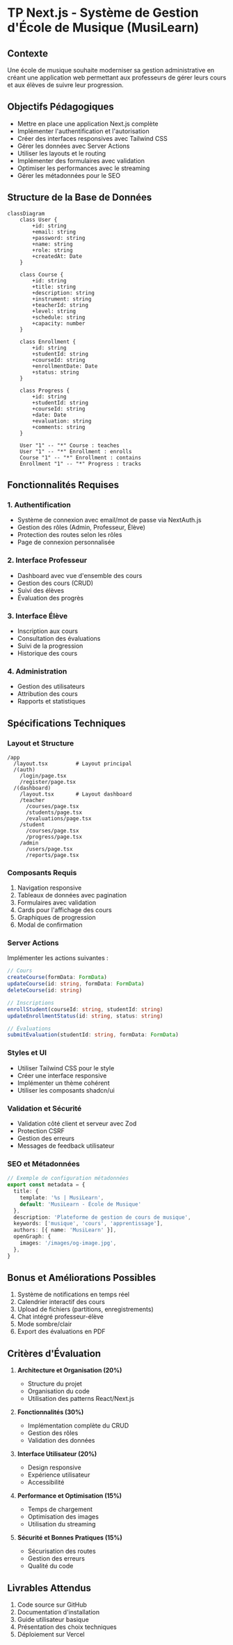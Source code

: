 # TP Next.js - Système de Gestion d'École de Musique (MusiLearn)

## Contexte
Une école de musique souhaite moderniser sa gestion administrative en créant une application web permettant aux professeurs de gérer leurs cours et aux élèves de suivre leur progression.

## Objectifs Pédagogiques
- Mettre en place une application Next.js complète
- Implémenter l'authentification et l'autorisation
- Créer des interfaces responsives avec Tailwind CSS
- Gérer les données avec Server Actions
- Utiliser les layouts et le routing
- Implémenter des formulaires avec validation
- Optimiser les performances avec le streaming
- Gérer les métadonnées pour le SEO

## Structure de la Base de Données

```mermaid
classDiagram
    class User {
        +id: string
        +email: string
        +password: string
        +name: string
        +role: string
        +createdAt: Date
    }

    class Course {
        +id: string
        +title: string
        +description: string
        +instrument: string
        +teacherId: string
        +level: string
        +schedule: string
        +capacity: number
    }

    class Enrollment {
        +id: string
        +studentId: string
        +courseId: string
        +enrollmentDate: Date
        +status: string
    }

    class Progress {
        +id: string
        +studentId: string
        +courseId: string
        +date: Date
        +evaluation: string
        +comments: string
    }

    User "1" -- "*" Course : teaches
    User "1" -- "*" Enrollment : enrolls
    Course "1" -- "*" Enrollment : contains
    Enrollment "1" -- "*" Progress : tracks
```

## Fonctionnalités Requises

### 1. Authentification
- Système de connexion avec email/mot de passe via NextAuth.js
- Gestion des rôles (Admin, Professeur, Élève)
- Protection des routes selon les rôles
- Page de connexion personnalisée

### 2. Interface Professeur
- Dashboard avec vue d'ensemble des cours
- Gestion des cours (CRUD)
- Suivi des élèves
- Évaluation des progrès

### 3. Interface Élève
- Inscription aux cours
- Consultation des évaluations
- Suivi de la progression
- Historique des cours

### 4. Administration
- Gestion des utilisateurs
- Attribution des cours
- Rapports et statistiques

## Spécifications Techniques

### Layout et Structure
```plaintext
/app
  /layout.tsx         # Layout principal
  /(auth)
    /login/page.tsx
    /register/page.tsx
  /(dashboard)
    /layout.tsx       # Layout dashboard
    /teacher
      /courses/page.tsx
      /students/page.tsx
      /evaluations/page.tsx
    /student
      /courses/page.tsx
      /progress/page.tsx
    /admin
      /users/page.tsx
      /reports/page.tsx
```

### Composants Requis
1. Navigation responsive
2. Tableaux de données avec pagination
3. Formulaires avec validation
4. Cards pour l'affichage des cours
5. Graphiques de progression
6. Modal de confirmation

### Server Actions
Implémenter les actions suivantes :
```typescript
// Cours
createCourse(formData: FormData)
updateCourse(id: string, formData: FormData)
deleteCourse(id: string)

// Inscriptions
enrollStudent(courseId: string, studentId: string)
updateEnrollmentStatus(id: string, status: string)

// Évaluations
submitEvaluation(studentId: string, formData: FormData)
```

### Styles et UI
- Utiliser Tailwind CSS pour le style
- Créer une interface responsive
- Implémenter un thème cohérent
- Utiliser les composants shadcn/ui

### Validation et Sécurité
- Validation côté client et serveur avec Zod
- Protection CSRF
- Gestion des erreurs
- Messages de feedback utilisateur

### SEO et Métadonnées
```typescript
// Exemple de configuration métadonnées
export const metadata = {
  title: {
    template: '%s | MusiLearn',
    default: 'MusiLearn - École de Musique'
  },
  description: 'Plateforme de gestion de cours de musique',
  keywords: ['musique', 'cours', 'apprentissage'],
  authors: [{ name: 'MusiLearn' }],
  openGraph: {
    images: '/images/og-image.jpg',
  },
}
```

## Bonus et Améliorations Possibles
1. Système de notifications en temps réel
2. Calendrier interactif des cours
3. Upload de fichiers (partitions, enregistrements)
4. Chat intégré professeur-élève
5. Mode sombre/clair
6. Export des évaluations en PDF

## Critères d'Évaluation
1. **Architecture et Organisation (20%)**
   - Structure du projet
   - Organisation du code
   - Utilisation des patterns React/Next.js

2. **Fonctionnalités (30%)**
   - Implémentation complète du CRUD
   - Gestion des rôles
   - Validation des données

3. **Interface Utilisateur (20%)**
   - Design responsive
   - Expérience utilisateur
   - Accessibilité

4. **Performance et Optimisation (15%)**
   - Temps de chargement
   - Optimisation des images
   - Utilisation du streaming

5. **Sécurité et Bonnes Pratiques (15%)**
   - Sécurisation des routes
   - Gestion des erreurs
   - Qualité du code

## Livrables Attendus
1. Code source sur GitHub
2. Documentation d'installation
3. Guide utilisateur basique
4. Présentation des choix techniques
5. Déploiement sur Vercel